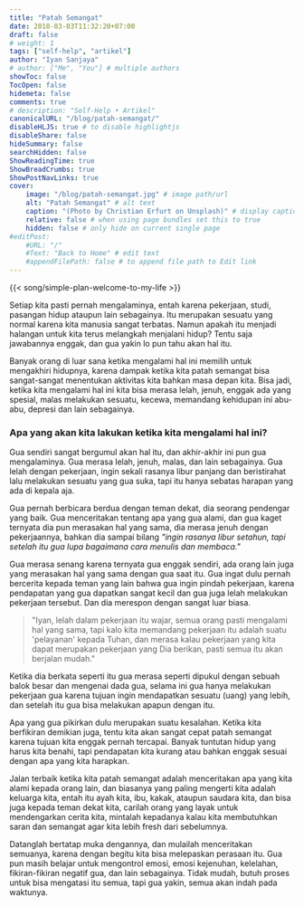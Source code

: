 ```yaml
---
title: "Patah Semangat"
date: 2018-03-03T11:32:20+07:00
draft: false
# weight: 1
tags: ["self-help", "artikel"]
author: "Iyan Sanjaya"
# author: ["Me", "You"] # multiple authors
showToc: false
TocOpen: false
hidemeta: false
comments: true
# description: "Self-Help • Artikel"
canonicalURL: "/blog/patah-semangat/"
disableHLJS: true # to disable highlightjs
disableShare: false
hideSummary: false
searchHidden: false
ShowReadingTime: true
ShowBreadCrumbs: true
ShowPostNavLinks: true
cover:
    image: "/blog/patah-semangat.jpg" # image path/url
    alt: "Patah Semangat" # alt text
    caption: "(Photo by Christian Erfurt on Unsplash)" # display caption under cover
    relative: false # when using page bundles set this to true
    hidden: false # only hide on current single page
#editPost:
    #URL: "/"
    #Text: "Back to Home" # edit text
    #appendFilePath: false # to append file path to Edit link
---
```

{{< song/simple-plan-welcome-to-my-life >}}

Setiap kita pasti pernah mengalaminya, entah karena pekerjaan, studi, pasangan hidup ataupun lain sebagainya. Itu merupakan sesuatu yang normal karena kita manusia sangat terbatas. Namun apakah itu menjadi halangan untuk kita terus melangkah menjalani hidup? Tentu saja jawabannya enggak, dan gua yakin lo pun tahu akan hal itu.

Banyak orang di luar sana ketika mengalami hal ini memilih untuk mengakhiri hidupnya, karena dampak ketika kita patah semangat bisa sangat-sangat menentukan aktivitas kita bahkan masa depan kita. Bisa jadi, ketika kita mengalami hal ini kita bisa merasa lelah, jenuh, enggak ada yang spesial, malas melakukan sesuatu, kecewa, memandang kehidupan ini abu-abu, depresi dan lain sebagainya.

### Apa yang akan kita lakukan ketika kita mengalami hal ini?

Gua sendiri sangat bergumul akan hal itu, dan akhir-akhir ini pun gua mengalaminya. Gua merasa lelah, jenuh, malas, dan lain sebagainya. Gua lelah dengan pekerjaan, ingin sekali rasanya libur panjang dan beristirahat lalu melakukan sesuatu yang gua suka, tapi itu hanya sebatas harapan yang ada di kepala aja.

Gua pernah berbicara berdua dengan teman dekat, dia seorang pendengar yang baik. Gua menceritakan tentang apa yang gua alami, dan gua kaget ternyata dia pun merasakan hal yang sama, dia merasa jenuh dengan pekerjaannya, bahkan dia sampai bilang *"ingin rasanya libur setahun, tapi setelah itu gua lupa bagaimana cara menulis dan membaca."*

Gua merasa senang karena ternyata gua enggak sendiri, ada orang lain juga yang merasakan hal yang sama dengan gua saat itu. Gua ingat dulu pernah bercerita kepada teman yang lain bahwa gua ingin pindah pekerjaan, karena pendapatan yang gua dapatkan sangat kecil dan gua juga lelah melakukan pekerjaan tersebut. Dan dia merespon dengan sangat luar biasa.

> "Iyan, lelah dalam pekerjaan itu wajar, semua orang pasti mengalami hal yang sama, tapi kalo kita memandang pekerjaan itu adalah suatu 'pelayanan' kepada Tuhan, dan merasa kalau pekerjaan yang kita dapat merupakan pekerjaan yang Dia berikan, pasti semua itu akan berjalan mudah."

Ketika dia berkata seperti itu gua merasa seperti dipukul dengan sebuah balok besar dan mengenai dada gua, selama ini gua hanya melakukan pekerjaan gua karena tujuan ingin mendapatkan sesuatu (uang) yang lebih, dan setelah itu gua bisa melakukan apapun dengan itu.

Apa yang gua pikirkan dulu merupakan suatu kesalahan. Ketika kita berfikiran demikian juga, tentu kita akan sangat cepat patah semangat karena tujuan kita enggak pernah tercapai. Banyak tuntutan hidup yang harus kita benahi, tapi pendapatan kita kurang atau bahkan enggak sesuai dengan apa yang kita harapkan.

Jalan terbaik ketika kita patah semangat adalah menceritakan apa yang kita alami kepada orang lain, dan biasanya yang paling mengerti kita adalah keluarga kita, entah itu ayah kita, ibu, kakak, ataupun saudara kita, dan bisa juga kepada teman dekat kita, carilah orang yang layak untuk mendengarkan cerita kita, mintalah kepadanya kalau kita membutuhkan saran dan semangat agar kita lebih fresh dari sebelumnya.

Datanglah bertatap muka dengannya, dan mulailah menceritakan semuanya, karena dengan begitu kita bisa melepaskan perasaan itu. Gua pun masih belajar untuk mengontrol emosi, emosi kejenuhan, kelelahan, fikiran-fikiran negatif gua, dan lain sebagainya. Tidak mudah, butuh proses untuk bisa mengatasi itu semua, tapi gua yakin, semua akan indah pada waktunya.